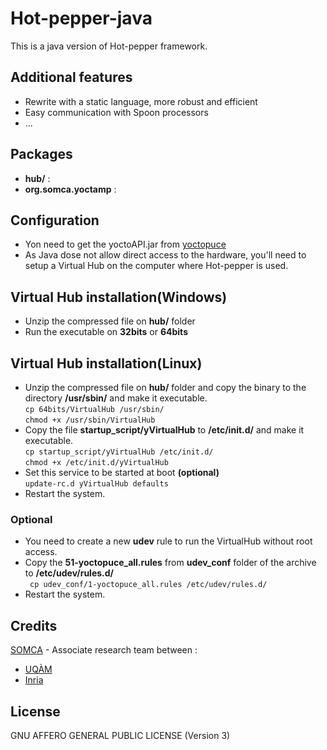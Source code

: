 # Hot-pepper-java
This is a java version of Hot-pepper framework.

Additional features
-------------------

* Rewrite with a static language, more robust and efficient
* Easy communication with Spoon processors
* ...

Packages
--------

* **hub/** : 
* **org.somca.yoctamp** : 

Configuration
-------------

* Yon need to get the yoctoAPI.jar from [yoctopuce](http://www.yoctopuce.com/EN/products/usb-environmental-sensors/yocto-voc)
* As Java dose not allow direct access to the hardware, you'll need to setup a Virtual Hub on the computer where Hot-pepper is used.

## Virtual Hub installation(Windows)

* Unzip the compressed file on **hub/** folder
* Run the executable on **32bits** or **64bits**

## Virtual Hub installation(Linux)

* Unzip the compressed file on **hub/** folder and copy the binary to the directory **/usr/sbin/** and make it executable.<br />
    ``` cp 64bits/VirtualHub /usr/sbin/ ```<br />
    ``` chmod +x /usr/sbin/VirtualHub ```<br />
* Copy the file **startup_script/yVirtualHub** to **/etc/init.d/** and make it executable.<br />
    ``` cp startup_script/yVirtualHub /etc/init.d/ ```<br />
    ``` chmod +x /etc/init.d/yVirtualHub ```<br />
* Set this service to be started at boot **(optional)**<br />
    ``` update-rc.d yVirtualHub defaults ```
* Restart the system.

### Optional
* You need to create a new **udev** rule to run the VirtualHub without root access.
* Copy the **51-yoctopuce_all.rules** from **udev_conf** folder of the archive to **/etc/udev/rules.d/**<br />
 ``` cp udev_conf/1-yoctopuce_all.rules /etc/udev/rules.d/```
* Restart the system.

Credits
-------

[SOMCA](http://sofa.uqam.ca/somca.php) - Associate research team between :

* [UQÀM](http://www.uqam.ca)
* [Inria](http://www.inria.fr)

License
-------

GNU AFFERO GENERAL PUBLIC LICENSE (Version 3)
